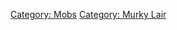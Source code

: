 [Category: Mobs](Category:_Mobs "wikilink") [Category: Murky
Lair](Category:_Murky_Lair "wikilink")
